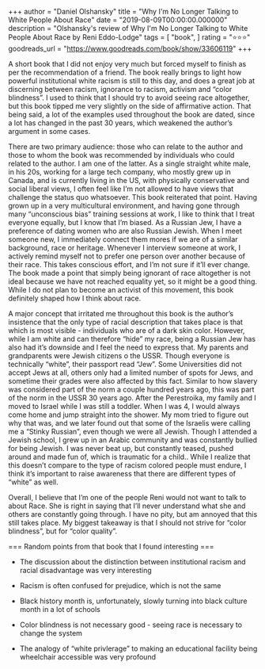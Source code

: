 +++
author = "Daniel Olshansky"
title = "Why I'm No Longer Talking to White People About Race"
date = "2019-08-09T00:00:00.000000"
description = "Olshansky's review of Why I'm No Longer Talking to White People About Race by Reni Eddo-Lodge"
tags = [
    "book",
]
rating = "⭐⭐⭐"
goodreads_url = "https://www.goodreads.com/book/show/33606119"
+++

A short book that I did not enjoy very much but forced myself to finish as per the recommendation of a friend. The book really brings to light how powerful institutional white racism is still to this day, and does a great job at discerning between racism, ignorance to racism, activism and “color blindness”. I used to think that I should try to avoid seeing race altogether, but this book tipped me very slightly on the side of affirmative action. That being said, a lot of the examples used throughout the book are dated, since a lot has changed in the past 30 years, which weakened the author’s argument in some cases.







There are two primary audience: those who can relate to the author and those to whom the book was recommended by individuals who could related to the author. I am one of the latter. As a single straight white male, in his 20s, working for a large tech company, who mostly grew up in Canada, and is currently living in the US, with physically conservative and social liberal views, I often feel like I’m not allowed to have views that challenge the status quo whatsoever. This book reiterated that point. Having grown up in a very multicultural environment, and having gone through many “unconscious bias” training sessions at work, I like to think that I treat everyone equally, but I know that I’m biased. As a Russian Jew, I have a preference of dating women who are also Russian Jewish. When I meet someone new, I immediately connect them mores if we are of a similar background, race or heritage. Whenever I interview someone at work, I actively remind myself not to prefer one person over another because of their race. This takes conscious effort, and I’m not sure if it’ll ever change. The book made a point that simply being ignorant of race altogether is not ideal because we have not reached equality yet, so it might be a good thing. While I do not plan to become an activist of this movement, this book definitely shaped how I think about race.







A  major concept that irritated me throughout this book is the author’s insistence that the only type of racial description that takes place is that which is most visible - individuals who are of a dark skin color. However, while I am white and can therefore “hide” my race, being a Russian Jew has also had it’s downside and I feel the need to express that. My parents and grandparents were Jewish citizens o the USSR. Though everyone is technically “white”, their passport read “Jew”. Some Universities did not accept Jews at all, others only had a limited number of spots for Jews, and sometime their grades were also affected by this fact. Similar to how slavery was considered part of the norm a couple hundred years ago, this was part of the norm in the USSR 30 years ago. After the Perestroika, my family and I moved to Israel while I was still a toddler. When I was 4, I would always come home and jump straight into the shower. My mom tried to figure out why that was, and we later found out that some of the Israelis were calling me a “Stinky Russian”, even though we were all Jewish. Though I attended a Jewish school, I grew up in an Arabic community and was constantly bullied for being Jewish. I was never beat up, but constantly teased, pushed around and made fun of, which is traumatic for a child.. While I realize that this doesn’t compare to the type of racism colored people must endure, I think it’s important to raise awareness that there are different types of “white” as well.







Overall, I believe that I’m one of the people Reni would not want to talk to about Race. She is right in saying that I’ll never understand what she and others are constantly going through. I have no pity, but am annoyed that this still takes place. My biggest takeaway is that I should not strive for “color blindness”, but for “color quality”.







=== Random points from that book that I found interesting ===



- The discussion about the distinction between institutional racism and racial disadvantage was very interesting



- Racism is often confused for prejudice, which is not the same



- Black history month is, unfortunately, slowly turning into black culture month in a lot of schools



- Color blindness is not necessary good - seeing race is necessary to change the system



- The analogy of “white privlerage” to making an educational facility being wheelchair accessible was very profound
